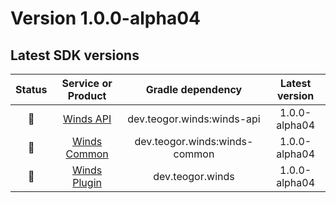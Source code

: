 [//]: # (This file was automatically generated - do not edit)

# Version 1.0.0-alpha04

## Latest SDK versions

| Status |                Service or Product                |       Gradle dependency       | Latest version |
|:------:|:------------------------------------------------:|:-----------------------------:|:--------------:|
|   🧪   |       [Winds API](../../../reference/api)        |  dev.teogor.winds:winds-api   | 1.0.0-alpha04  |
|   🧪   |    [Winds Common](../../../reference/common)     | dev.teogor.winds:winds-common | 1.0.0-alpha04  |
|   🧪   | [Winds Plugin](../../../reference/gradle-plugin) |       dev.teogor.winds        | 1.0.0-alpha04  |
